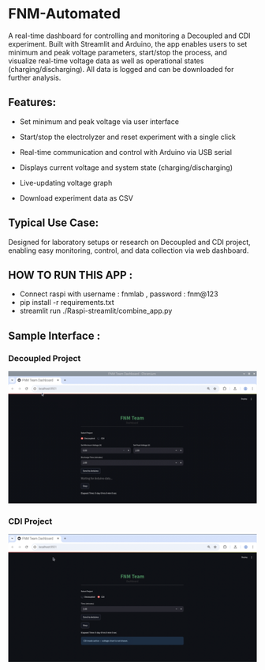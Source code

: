 # FNM-Automated
A real-time dashboard for controlling and monitoring a Decoupled and CDI experiment.
Built with Streamlit and Arduino, the app enables users to set minimum and peak voltage parameters, start/stop the process, and visualize real-time voltage data as well as operational states (charging/discharging).
All data is logged and can be downloaded for further analysis.

## Features:

- Set minimum and peak voltage via user interface

- Start/stop the electrolyzer and reset experiment with a single click

- Real-time communication and control with Arduino via USB serial

- Displays current voltage and system state (charging/discharging)

- Live-updating voltage graph

- Download experiment data as CSV

## Typical Use Case:
Designed for laboratory setups or research on Decoupled and CDI project, enabling easy monitoring, control, and data collection via web dashboard.

## HOW TO RUN THIS APP :
- Connect raspi with username : fnmlab , password : fnm@123
- pip install -r requirements.txt
- streamlit run ./Raspi-streamlit/combine_app.py

## Sample Interface :
### Decoupled Project
![App Screenshot](assets/decoupled_cap.jpg)

### CDI Project
![App Screenshot](assets/cdi_cap.jpg)
